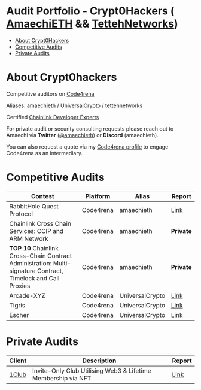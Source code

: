 # Audit Portfolio - Crypt0Hackers ( [AmaechiETH](https://twitter.com/AmaechiEth) && [TettehNetworks](https://twitter.com/Tettehnetworks))
- [About Crypt0Hackers](#about-crypt0hackers)
- [Competitive Audits](#competitive-audits)
- [Private Audits](#private-audits)

# About Crypt0hackers
Competitive auditors on [Code4rena](https://code4rena.com/) 

Aliases: amaechieth / UniversalCrypto / tettehnetworks

Certified [Chainlink Developer Experts](https://twitter.com/chainlink/status/1697715962789728643)

For private audit or security consulting requests please reach out to Amaechi via **Twitter** ([@amaechieth](https://twitter.com/AmaechiEth)) or **Discord** (amaechieth).  

You can also request a quote via my [Code4rena profile](https://code4rena.com/@amaechieth) to engage Code4rena as an intermediary.  

# Competitive Audits

| Contest                                                              | Platform  | Alias            | Report                                                                                                   |
|----------------------------------------------------------------------|-----------|------------------|----------------------------------------------------------------------------------------------------------|
| RabbitHole Quest Protocol                                             | Code4rena | amaechieth       | [Link](https://github.com/code-423n4/2023-01-rabbithole-findings/issues/608)                               |
| Chainlink Cross Chain Services: CCIP and ARM Network                  | Code4rena | amaechieth       | **Private**                                                                                              |
| **TOP 10** Chainlink Cross-Chain Contract Administration: Multi-signature Contract, Timelock and Call Proxies | Code4rena | amaechieth | **Private**                                                                                            |
| Arcade-XYZ                                                            | Code4rena | UniversalCrypto  | [Link](https://github.com/code-423n4/2023-07-arcade-findings/issues/528)   
| Tigris                                                            | Code4rena | UniversalCrypto  | [Link](https://github.com/code-423n4/2022-12-tigris-findings/issues/280)     
| Escher                                                            | Code4rena | UniversalCrypto  | [Link](https://github.com/code-423n4/2022-12-escher-findings/issues/107)
 
# Private Audits
| Client                                                               | Description                                                                                                                         | Report                                                                                                                          |
| -------------------------------------------------------------------- | ----------------------------------------------------------------------------------------------------------------------------------- | ------------------------------------------------------------------------------------------------------------------------------- |
| [1Club](https://twitter.com/the1clubofcl)                               | Invite-Only Club Utilising Web3 & Lifetime Membership via NFT                                                      | [Link](https://github.com/Crypt0Hackers/audits/blob/main/Solo/1Club.md)                                             |



